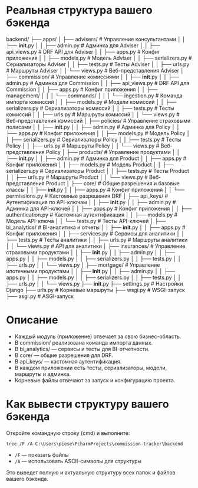 # Реальная структура вашего бэкенда

backend/
├── apps/
│   ├── advisers/                # Управление консультантами
│   │   ├── __init__.py
│   │   ├── admin.py             # Админка для Adviser
│   │   ├── api_views.py         # DRF API для Adviser
│   │   ├── apps.py              # Конфиг приложения
│   │   ├── models.py            # Модель Adviser
│   │   ├── serializers.py       # Сериализаторы Adviser
│   │   ├── tests.py             # Тесты Adviser
│   │   ├── urls.py              # Маршруты Adviser
│   │   └── views.py             # Веб-представления Adviser
│   ├── commission/              # Управление комиссиями
│   │   ├── __init__.py
│   │   ├── admin.py             # Админка для Commission
│   │   ├── api_views.py         # DRF API для Commission
│   │   ├── apps.py              # Конфиг приложения
│   │   ├── management/
│   │   │   └── commands/
│   │   │       └── ingestion.py # Команда импорта комиссий
│   │   ├── models.py            # Модели комиссий
│   │   ├── serializers.py       # Сериализаторы комиссий
│   │   ├── tests.py             # Тесты комиссий
│   │   ├── urls.py              # Маршруты комиссий
│   │   └── views.py             # Веб-представления комиссий
│   ├── policies/                # Управление страховыми полисами
│   │   ├── __init__.py
│   │   ├── admin.py             # Админка для Policy
│   │   ├── apps.py              # Конфиг приложения
│   │   ├── models.py            # Модель Policy
│   │   ├── serializers.py       # Сериализаторы Policy
│   │   ├── tests.py             # Тесты Policy
│   │   ├── urls.py              # Маршруты Policy
│   │   └── views.py             # Веб-представления Policy
│   ├── products/                # Управление продуктами
│   │   ├── __init__.py
│   │   ├── admin.py             # Админка для Product
│   │   ├── apps.py              # Конфиг приложения
│   │   ├── models.py            # Модель Product
│   │   ├── serializers.py       # Сериализаторы Product
│   │   ├── tests.py             # Тесты Product
│   │   ├── urls.py              # Маршруты Product
│   │   └── views.py             # Веб-представления Product
│   ├── core/                    # Общие разрешения и базовые классы
│   │   ├── __init__.py
│   │   ├── apps.py              # Конфиг приложения
│   │   └── permissions.py       # Кастомные разрешения DRF
│   ├── api_keys/                # Аутентификация по API-ключам
│   │   ├── __init__.py
│   │   ├── admin.py             # Админка для API-ключей
│   │   ├── apps.py              # Конфиг приложения
│   │   ├── authentication.py    # Кастомная аутентификация
│   │   ├── models.py            # Модель API-ключа
│   │   └── tests.py             # Тесты API-ключей
│   ├── bi_analytics/            # BI-аналитика и отчеты
│   │   ├── __init__.py
│   │   ├── apps.py              # Конфиг приложения
│   │   ├── services.py          # Сервисы для аналитики
│   │   ├── tests.py             # Тесты аналитики
│   │   ├── urls.py              # Маршруты аналитики
│   │   └── views.py             # API для аналитики
│   ├── insurances/              # Управление страховыми продуктами
│   │   ├── __init__.py
│   │   ├── admin.py
│   │   ├── apps.py
│   │   ├── models.py
│   │   ├── serializers.py
│   │   ├── tests.py
│   │   ├── urls.py
│   │   └── views.py
│   ├── mortgage/                # Управление ипотечными продуктами
│   │   ├── __init__.py
│   │   ├── admin.py
│   │   ├── apps.py
│   │   ├── models.py
│   │   ├── serializers.py
│   │   ├── tests.py
│   │   ├── urls.py
│   │   └── views.py
├── __init__.py
├── settings.py                  # Настройки Django
├── urls.py                      # Корневые маршруты
├── wsgi.py                      # WSGI-запуск
├── asgi.py                      # ASGI-запуск

# Описание

- Каждый модуль (приложение) отвечает за свою бизнес-область.
- В commission/ реализована команда импорта данных.
- В bi_analytics/ — сервисы и тесты для BI-отчетности.
- В core/ — общие разрешения для DRF.
- В api_keys/ — кастомная аутентификация.
- В каждом приложении есть тесты, сериализаторы, модели, маршруты и админка.
- Корневые файлы отвечают за запуск и конфигурацию проекта.

# Как вывести структуру вашего бэкенда

Откройте командную строку (cmd) и выполните:

```
tree /F /A C:\Users\piese\PcharmProjects\commission-tracker\backend
```

- `/F` — показать файлы
- `/A` — использовать ASCII-символы для структуры

Это выведет полную и актуальную структуру всех папок и файлов вашего бэкенда.

